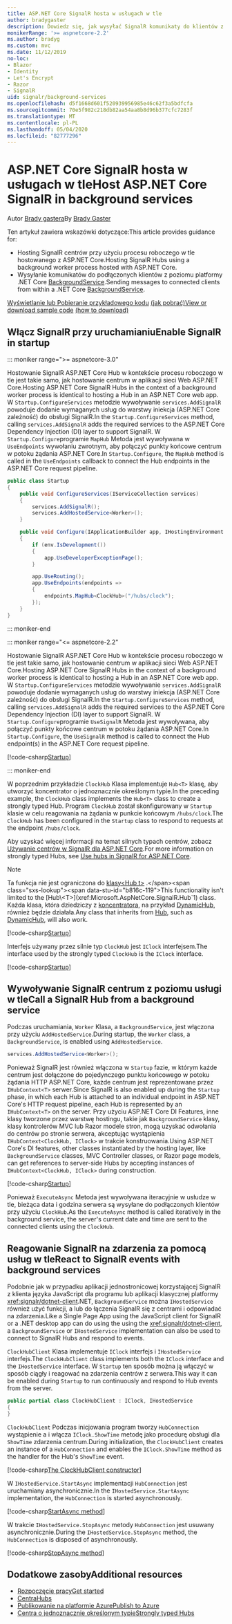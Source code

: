 ```yaml
---
title: ASP.NET Core SignalR hosta w usługach w tle
author: bradygaster
description: Dowiedz się, jak wysyłać SignalR komunikaty do klientów z klas BackgroundService platformy .NET Core.
monikerRange: '>= aspnetcore-2.2'
ms.author: bradyg
ms.custom: mvc
ms.date: 11/12/2019
no-loc:
- Blazor
- Identity
- Let's Encrypt
- Razor
- SignalR
uid: signalr/background-services
ms.openlocfilehash: d5f1668d601f520939956985e46c62f3a5bdfcfa
ms.sourcegitcommit: 70e5f982c218db82aa54aa8b8d96b377cfc7283f
ms.translationtype: MT
ms.contentlocale: pl-PL
ms.lasthandoff: 05/04/2020
ms.locfileid: "82777296"
---
```

# <a name="host-aspnet-core-signalr-in-background-services"></a><span data-ttu-id="b816c-103">ASP.NET Core SignalR hosta w usługach w tle</span><span class="sxs-lookup"><span data-stu-id="b816c-103">Host ASP.NET Core SignalR in background services</span></span>

<span data-ttu-id="b816c-104">Autor [Brady gastera](https://twitter.com/bradygaster)</span><span class="sxs-lookup"><span data-stu-id="b816c-104">By [Brady Gaster](https://twitter.com/bradygaster)</span></span>

<span data-ttu-id="b816c-105">Ten artykuł zawiera wskazówki dotyczące:</span><span class="sxs-lookup"><span data-stu-id="b816c-105">This article provides guidance for:</span></span>

* <span data-ttu-id="b816c-106">Hosting SignalR centrów przy użyciu procesu roboczego w tle hostowanego z ASP.NET Core.</span><span class="sxs-lookup"><span data-stu-id="b816c-106">Hosting SignalR Hubs using a background worker process hosted with ASP.NET Core.</span></span>
* <span data-ttu-id="b816c-107">Wysyłanie komunikatów do podłączonych klientów z poziomu platformy .NET Core [BackgroundService](xref:Microsoft.Extensions.Hosting.BackgroundService).</span><span class="sxs-lookup"><span data-stu-id="b816c-107">Sending messages to connected clients from within a .NET Core [BackgroundService](xref:Microsoft.Extensions.Hosting.BackgroundService).</span></span>

<span data-ttu-id="b816c-108">[Wyświetlanie lub Pobieranie przykładowego kodu](https://github.com/dotnet/AspNetCore.Docs/tree/master/aspnetcore/signalr/background-service/sample/) [(jak pobrać)](xref:index#how-to-download-a-sample)</span><span class="sxs-lookup"><span data-stu-id="b816c-108">[View or download sample code](https://github.com/dotnet/AspNetCore.Docs/tree/master/aspnetcore/signalr/background-service/sample/) [(how to download)](xref:index#how-to-download-a-sample)</span></span>

## <a name="enable-signalr-in-startup"></a><span data-ttu-id="b816c-109">Włącz SignalR przy uruchamianiu</span><span class="sxs-lookup"><span data-stu-id="b816c-109">Enable SignalR in startup</span></span>

::: moniker range=">= aspnetcore-3.0"

<span data-ttu-id="b816c-110">Hostowanie SignalR ASP.NET Core Hub w kontekście procesu roboczego w tle jest takie samo, jak hostowanie centrum w aplikacji sieci Web ASP.NET Core.</span><span class="sxs-lookup"><span data-stu-id="b816c-110">Hosting ASP.NET Core SignalR Hubs in the context of a background worker process is identical to hosting a Hub in an ASP.NET Core web app.</span></span> <span data-ttu-id="b816c-111">W `Startup.ConfigureServices` metodzie wywoływanie `services.AddSignalR` powoduje dodanie wymaganych usług do warstwy iniekcja (ASP.NET Core zależność) do obsługi SignalR.</span><span class="sxs-lookup"><span data-stu-id="b816c-111">In the `Startup.ConfigureServices` method, calling `services.AddSignalR` adds the required services to the ASP.NET Core Dependency Injection (DI) layer to support SignalR.</span></span> <span data-ttu-id="b816c-112">W `Startup.Configure`programie `MapHub` Metoda jest wywoływana w `UseEndpoints` wywołaniu zwrotnym, aby połączyć punkty końcowe centrum w potoku żądania ASP.NET Core.</span><span class="sxs-lookup"><span data-stu-id="b816c-112">In `Startup.Configure`, the `MapHub` method is called in the `UseEndpoints` callback to connect the Hub endpoints in the ASP.NET Core request pipeline.</span></span>

```csharp
public class Startup
{
    public void ConfigureServices(IServiceCollection services)
    {
        services.AddSignalR();
        services.AddHostedService<Worker>();
    }

    public void Configure(IApplicationBuilder app, IHostingEnvironment env)
    {
        if (env.IsDevelopment())
        {
            app.UseDeveloperExceptionPage();
        }

        app.UseRouting();
        app.UseEndpoints(endpoints =>
        {
            endpoints.MapHub<ClockHub>("/hubs/clock");
        });
    }
}
```

::: moniker-end

::: moniker range="<= aspnetcore-2.2"

<span data-ttu-id="b816c-113">Hostowanie SignalR ASP.NET Core Hub w kontekście procesu roboczego w tle jest takie samo, jak hostowanie centrum w aplikacji sieci Web ASP.NET Core.</span><span class="sxs-lookup"><span data-stu-id="b816c-113">Hosting ASP.NET Core SignalR Hubs in the context of a background worker process is identical to hosting a Hub in an ASP.NET Core web app.</span></span> <span data-ttu-id="b816c-114">W `Startup.ConfigureServices` metodzie wywoływanie `services.AddSignalR` powoduje dodanie wymaganych usług do warstwy iniekcja (ASP.NET Core zależność) do obsługi SignalR.</span><span class="sxs-lookup"><span data-stu-id="b816c-114">In the `Startup.ConfigureServices` method, calling `services.AddSignalR` adds the required services to the ASP.NET Core Dependency Injection (DI) layer to support SignalR.</span></span> <span data-ttu-id="b816c-115">W `Startup.Configure`programie `UseSignalR` Metoda jest wywoływana, aby połączyć punkty końcowe centrum w potoku żądania ASP.NET Core.</span><span class="sxs-lookup"><span data-stu-id="b816c-115">In `Startup.Configure`, the `UseSignalR` method is called to connect the Hub endpoint(s) in the ASP.NET Core request pipeline.</span></span>

[!code-csharp[Startup](background-service/sample/Server/Startup.cs?name=Startup)]

::: moniker-end

<span data-ttu-id="b816c-116">W poprzednim przykładzie `ClockHub` Klasa implementuje `Hub<T>` klasę, aby utworzyć koncentrator o jednoznacznie określonym typie.</span><span class="sxs-lookup"><span data-stu-id="b816c-116">In the preceding example, the `ClockHub` class implements the `Hub<T>` class to create a strongly typed Hub.</span></span> <span data-ttu-id="b816c-117">Program `ClockHub` został skonfigurowany w `Startup` klasie w celu reagowania na żądania w punkcie końcowym `/hubs/clock`.</span><span class="sxs-lookup"><span data-stu-id="b816c-117">The `ClockHub` has been configured in the `Startup` class to respond to requests at the endpoint `/hubs/clock`.</span></span>

<span data-ttu-id="b816c-118">Aby uzyskać więcej informacji na temat silnych typach centrów, zobacz [Używanie centrów w SignalR dla ASP.NET Core](xref:signalr/hubs#strongly-typed-hubs).</span><span class="sxs-lookup"><span data-stu-id="b816c-118">For more information on strongly typed Hubs, see [Use hubs in SignalR for ASP.NET Core](xref:signalr/hubs#strongly-typed-hubs).</span></span>

> [!NOTE]
> <span data-ttu-id="b816c-119">Ta funkcja nie jest ograniczona do [klasy\<Hub t>](xref:Microsoft.AspNetCore.SignalR.Hub`1) .</span><span class="sxs-lookup"><span data-stu-id="b816c-119">This functionality isn't limited to the [Hub\<T>](xref:Microsoft.AspNetCore.SignalR.Hub`1) class.</span></span> <span data-ttu-id="b816c-120">Każda klasa, która dziedziczy z [koncentratora](xref:Microsoft.AspNetCore.SignalR.Hub), na przykład [DynamicHub](xref:Microsoft.AspNetCore.SignalR.DynamicHub), również będzie działała.</span><span class="sxs-lookup"><span data-stu-id="b816c-120">Any class that inherits from [Hub](xref:Microsoft.AspNetCore.SignalR.Hub), such as [DynamicHub](xref:Microsoft.AspNetCore.SignalR.DynamicHub), will also work.</span></span>

[!code-csharp[Startup](background-service/sample/Server/ClockHub.cs?name=ClockHub)]

<span data-ttu-id="b816c-121">Interfejs używany przez silnie typ `ClockHub` jest `IClock` interfejsem.</span><span class="sxs-lookup"><span data-stu-id="b816c-121">The interface used by the strongly typed `ClockHub` is the `IClock` interface.</span></span>

[!code-csharp[Startup](background-service/sample/HubServiceInterfaces/IClock.cs?name=IClock)]

## <a name="call-a-signalr-hub-from-a-background-service"></a><span data-ttu-id="b816c-122">Wywoływanie SignalR centrum z poziomu usługi w tle</span><span class="sxs-lookup"><span data-stu-id="b816c-122">Call a SignalR Hub from a background service</span></span>

<span data-ttu-id="b816c-123">Podczas uruchamiania, `Worker` Klasa, a `BackgroundService`, jest włączona przy użyciu `AddHostedService`.</span><span class="sxs-lookup"><span data-stu-id="b816c-123">During startup, the `Worker` class, a `BackgroundService`, is enabled using `AddHostedService`.</span></span>

```csharp
services.AddHostedService<Worker>();
```

<span data-ttu-id="b816c-124">Ponieważ SignalR jest również włączona w `Startup` fazie, w którym każde centrum jest dołączone do pojedynczego punktu końcowego w potoku żądania HTTP ASP.NET Core, każde centrum jest reprezentowane przez `IHubContext<T>` serwer.</span><span class="sxs-lookup"><span data-stu-id="b816c-124">Since SignalR is also enabled up during the `Startup` phase, in which each Hub is attached to an individual endpoint in ASP.NET Core's HTTP request pipeline, each Hub is represented by an `IHubContext<T>` on the server.</span></span> <span data-ttu-id="b816c-125">Przy użyciu ASP.NET Core DI Features, inne klasy tworzone przez warstwę hostingu, takie jak `BackgroundService` klasy, klasy kontrolerów MVC lub Razor modele stron, mogą uzyskać odwołania do centrów po stronie serwera, akceptując wystąpienia `IHubContext<ClockHub, IClock>` w trakcie konstruowania.</span><span class="sxs-lookup"><span data-stu-id="b816c-125">Using ASP.NET Core's DI features, other classes instantiated by the hosting layer, like `BackgroundService` classes, MVC Controller classes, or Razor page models, can get references to server-side Hubs by accepting instances of `IHubContext<ClockHub, IClock>` during construction.</span></span>

[!code-csharp[Startup](background-service/sample/Server/Worker.cs?name=Worker)]

<span data-ttu-id="b816c-126">Ponieważ `ExecuteAsync` Metoda jest wywoływana iteracyjnie w usłudze w tle, bieżąca data i godzina serwera są wysyłane do podłączonych klientów przy użyciu `ClockHub`.</span><span class="sxs-lookup"><span data-stu-id="b816c-126">As the `ExecuteAsync` method is called iteratively in the background service, the server's current date and time are sent to the connected clients using the `ClockHub`.</span></span>

## <a name="react-to-signalr-events-with-background-services"></a><span data-ttu-id="b816c-127">Reagowanie SignalR na zdarzenia za pomocą usług w tle</span><span class="sxs-lookup"><span data-stu-id="b816c-127">React to SignalR events with background services</span></span>

<span data-ttu-id="b816c-128">Podobnie jak w przypadku aplikacji jednostronicowej korzystającej SignalR z klienta języka JavaScript dla programu lub aplikacji klasycznej platformy <xref:signalr/dotnet-client>.NET, `BackgroundService` można `IHostedService` również użyć funkcji, a lub do łączenia SignalR się z centrami i odpowiadać na zdarzenia.</span><span class="sxs-lookup"><span data-stu-id="b816c-128">Like a Single Page App using the JavaScript client for SignalR or a .NET desktop app can do using the using the <xref:signalr/dotnet-client>, a `BackgroundService` or `IHostedService` implementation can also be used to connect to SignalR Hubs and respond to events.</span></span>

<span data-ttu-id="b816c-129">`ClockHubClient` Klasa implementuje `IClock` interfejs i `IHostedService` interfejs.</span><span class="sxs-lookup"><span data-stu-id="b816c-129">The `ClockHubClient` class implements both the `IClock` interface and the `IHostedService` interface.</span></span> <span data-ttu-id="b816c-130">W `Startup` ten sposób można ją włączyć w sposób ciągły i reagować na zdarzenia centrów z serwera.</span><span class="sxs-lookup"><span data-stu-id="b816c-130">This way it can be enabled during `Startup` to run continuously and respond to Hub events from the server.</span></span>

```csharp
public partial class ClockHubClient : IClock, IHostedService
{
}
```

<span data-ttu-id="b816c-131">`ClockHubClient` Podczas inicjowania program tworzy `HubConnection` wystąpienie a i włącza `IClock.ShowTime` metodę jako procedurę obsługi dla `ShowTime` zdarzenia centrum.</span><span class="sxs-lookup"><span data-stu-id="b816c-131">During initialization, the `ClockHubClient` creates an instance of a `HubConnection` and enables the `IClock.ShowTime` method as the handler for the Hub's `ShowTime` event.</span></span>

[!code-csharp[The ClockHubClient constructor](background-service/sample/Clients.ConsoleTwo/ClockHubClient.cs?name=ClockHubClientCtor)]

<span data-ttu-id="b816c-132">W `IHostedService.StartAsync` implementacji `HubConnection` jest uruchamiany asynchronicznie.</span><span class="sxs-lookup"><span data-stu-id="b816c-132">In the `IHostedService.StartAsync` implementation, the `HubConnection` is started asynchronously.</span></span>

[!code-csharp[StartAsync method](background-service/sample/Clients.ConsoleTwo/ClockHubClient.cs?name=StartAsync)]

<span data-ttu-id="b816c-133">W trakcie `IHostedService.StopAsync` metody `HubConnection` jest usuwany asynchronicznie.</span><span class="sxs-lookup"><span data-stu-id="b816c-133">During the `IHostedService.StopAsync` method, the `HubConnection` is disposed of asynchronously.</span></span>

[!code-csharp[StopAsync method](background-service/sample/Clients.ConsoleTwo/ClockHubClient.cs?name=StopAsync)]

## <a name="additional-resources"></a><span data-ttu-id="b816c-134">Dodatkowe zasoby</span><span class="sxs-lookup"><span data-stu-id="b816c-134">Additional resources</span></span>

* [<span data-ttu-id="b816c-135">Rozpoczęcie pracy</span><span class="sxs-lookup"><span data-stu-id="b816c-135">Get started</span></span>](xref:tutorials/signalr)
* [<span data-ttu-id="b816c-136">Centra</span><span class="sxs-lookup"><span data-stu-id="b816c-136">Hubs</span></span>](xref:signalr/hubs)
* [<span data-ttu-id="b816c-137">Publikowanie na platformie Azure</span><span class="sxs-lookup"><span data-stu-id="b816c-137">Publish to Azure</span></span>](xref:signalr/publish-to-azure-web-app)
* [<span data-ttu-id="b816c-138">Centra o jednoznacznie określonym typie</span><span class="sxs-lookup"><span data-stu-id="b816c-138">Strongly typed Hubs</span></span>](xref:signalr/hubs#strongly-typed-hubs)

